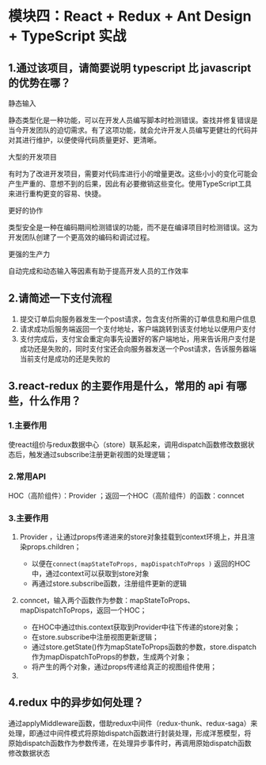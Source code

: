 # 模块四：React + Redux + Ant Design + TypeScript 实战

## 1.通过该项目，请简要说明 typescript 比 javascript 的优势在哪？

静态输入

静态类型化是一种功能，可以在开发人员编写脚本时检测错误。查找并修复错误是当今开发团队的迫切需求。有了这项功能，就会允许开发人员编写更健壮的代码并对其进行维护，以便使得代码质量更好、更清晰。

大型的开发项目

有时为了改进开发项目，需要对代码库进行小的增量更改。这些小小的变化可能会产生严重的、意想不到的后果，因此有必要撤销这些变化。使用TypeScript工具来进行重构更变的容易、快捷。

更好的协作

类型安全是一种在编码期间检测错误的功能，而不是在编译项目时检测错误。这为开发团队创建了一个更高效的编码和调试过程。

更强的生产力

自动完成和动态输入等因素有助于提高开发人员的工作效率

## 2.请简述一下支付流程

1. 提交订单后向服务器发生一个post请求，包含支付所需的订单信息和用户信息
2. 请求成功后服务端返回一个支付地址，客户端跳转到该支付地址以便用户支付
3. 支付完成后，支付宝会重定向事先设置好的客户端地址，用来告诉用户支付是成功还是失败的，同时支付宝还会向服务器发送一个Post请求，告诉服务器端当前支付是成功的还是失败的

## 3.react-redux 的主要作用是什么，常用的 api 有哪些，什么作用？

###  1.主要作用

 使react组价与redux数据中心（store）联系起来，调用dispatch函数修改数据状态后，触发通过subscribe注册更新视图的处理逻辑；

### 2.常用API

HOC（高阶组件）：Provider ；返回一个HOC（高阶组件）的函数：conncet

### 3.主要作用

1. Provider ，让通过props传递进来的store对象挂载到context环境上，并且渲染props.children；
   - 以便在`connect(mapStateToProps, mapDispatchToProps )` 返回的HOC中，通过context可以获取到store对象
   - 再通过store.subscribe函数，注册组件更新的逻辑
2. conncet，输入两个函数作为参数：mapStateToProps、mapDispatchToProps，返回一个HOC；
   - 在HOC中通过this.context获取到Provider中往下传递的store对象；
   - 在store.subscribe中注册视图更新逻辑；
   - 通过store.getState()作为mapStateToProps函数的参数，store.dispatch作为mapDispatchToProps的参数，生成两个对象；
   - 将产生的两个对象，通过props传递给真正的视图组件使用；

2.  

## 4.redux 中的异步如何处理？

 通过applyMiddleware函数，借助redux中间件（redux-thunk、redux-saga）来处理，即通过中间件模式将原始dispatch函数进行封装处理，形成洋葱模型，将原始dispatch函数作为参数传递，在处理异步事件时，再调用原始dispatch函数修改数据状态
